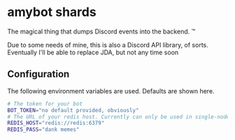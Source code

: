 # amybot shards

The magical thing that dumps Discord events into the backend. :tm:

Due to some needs of mine, this is also a Discord API library, of sorts. Eventually I'll be able to replace JDA, but not any time soon

## Configuration

The following environment variables are used. Defaults are shown here.

```bash
# The token for your bot
BOT_TOKEN="no default provided, obviously"
# The URL of your redis host. Currently can only be used in single-node mode, but I want to add cluster support eventually
REDIS_HOST="redis://redis:6379"
REDIS_PASS="dank memes"
```